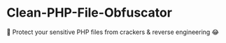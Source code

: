 # Clean-PHP-File-Obfuscator
🤖 Protect your sensitive PHP files from crackers &amp; reverse engineering 😂
